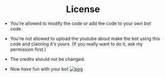 <h1 align="center">License</h1>

- You're allowed to modify the code or add the code to your own bot code.

- You're not allowed to upload the youtube about make the bot using this code and claiming it's yours. (If you really want to do it, ask my permission first.)

- The credits should not be changed.

- Now have fun with your bot [![pog](https://cdn.discordapp.com/emojis/907867592708997161.png?v=1&size=32)](https://youtu.be/g9TNY75jhcs)
